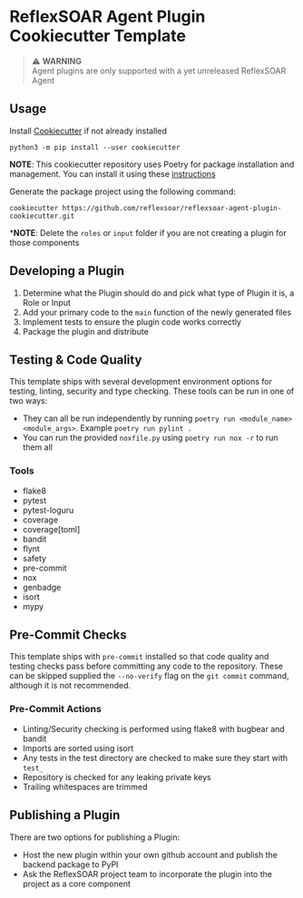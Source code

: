# ReflexSOAR Agent Plugin Cookiecutter Template

> :warning: <b>WARNING</b><br>Agent plugins are only supported with a yet unreleased ReflexSOAR Agent

## Usage

Install [Cookiecutter](https://cookiecutter.readthedocs.io/en/latest/installation.html) if not already installed

```
python3 -m pip install --user cookiecutter
```
**NOTE**: This cookiecutter repository uses Poetry for package installation and management.  You can install it using these [instructions](https://python-poetry.org/docs/#installation)

Generate the package project using the following command:

```
cookiecutter https://github.com/reflexsoar/reflexsoar-agent-plugin-cookiecutter.git
```

***NOTE**: Delete the `roles` or `input` folder if you are not creating a plugin for those components

## Developing a Plugin

1. Determine what the Plugin should do and pick what type of Plugin it is, a Role or Input
3. Add your primary code to the `main` function of the newly generated files
4. Implement tests to ensure the plugin code works correctly
5. Package the plugin and distribute

## Testing & Code Quality

This template ships with several development environment options for testing, linting, security and type checking. These tools can be run in one of two ways:

- They can all be run independently by running `poetry run <module_name> <module_args>`.  Example `poetry run pylint .`
- You can run the provided `noxfile.py` using `poetry run nox -r` to run them all

### Tools

- flake8
- pytest
- pytest-loguru
- coverage
- coverage[toml]
- bandit
- flynt
- safety
- pre-commit
- nox
- genbadge
- isort
- mypy

## Pre-Commit Checks

This template ships with `pre-commit` installed so that code quality and testing checks pass before committing any code to the repository.  These can be skipped supplied the `--no-verify` flag on the `git commit` command, although it is not recommended.

### Pre-Commit Actions

- Linting/Security checking is performed using flake8 with bugbear and bandit
- Imports are sorted using isort
- Any tests in the test directory are checked to make sure they start with `test_`
- Repository is checked for any leaking private keys
- Trailing whitespaces are trimmed

## Publishing a Plugin

There are two options for publishing a Plugin:

- Host the new plugin within your own github account and publish the backend package to PyPI
- Ask the ReflexSOAR project team to incorporate the plugin into the project as a core component